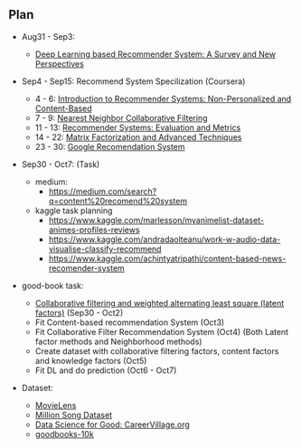 ## Plan
* Aug31 - Sep3:
  * [Deep Learning based Recommender System: A Survey and New Perspectives](https://arxiv.org/pdf/1707.07435.pdf)
* Sep4 - Sep15: Recommend System Specilization (Coursera)
  * 4 - 6: [Introduction to Recommender Systems: Non-Personalized and Content-Based](https://www.coursera.org/learn/recommender-systems-introduction/home/welcome)
  * 7 - 9: [Nearest Neighbor Collaborative Filtering](https://www.coursera.org/learn/collaborative-filtering/home/welcome)
  * 11 - 13: [Recommender Systems: Evaluation and Metrics](https://www.coursera.org/learn/recommender-metrics/home/welcome)
  * 14 - 22: [Matrix Factorization and Advanced Techniques](https://www.coursera.org/learn/matrix-factorization/home/welcome)
  * 23 - 30: [Google Recomendation System](https://www.youtube.com/channel/UCQgBXHmV9BTQEIobCFt7TSQ/videos)
  
* Sep30 - Oct7: (Task)
  * medium:
    * https://medium.com/search?q=content%20recomend%20system
  * kaggle task planning
    * https://www.kaggle.com/marlesson/myanimelist-dataset-animes-profiles-reviews
    * https://www.kaggle.com/andradaolteanu/work-w-audio-data-visualise-classify-recommend
    * https://www.kaggle.com/achintyatripathi/content-based-news-recomender-system 
* good-book task:
  * [Collaborative filtering and weighted alternating least square (latent factors)](https://fairyonice.github.io/Learn-about-collaborative-filtering-and-weighted-alternating-least-square-with-tensorflow.html) (Sep30 - Oct2)
  * Fit Content-based recommendation System (Oct3)
  * Fit Collaborative Filter Recommendation System (Oct4) (Both Latent factor methods and Neighborhood methods)
  * Create dataset with collaborative filtering factors, content factors and knowledge factors (Oct5)
  * Fit DL and do prediction (Oct6 - Oct7)

* Dataset:
  * [MovieLens](https://grouplens.org/datasets/movielens/) 
  * [Million Song Dataset](http://millionsongdataset.com/)
  * [Data Science for Good: CareerVillage.org](https://www.kaggle.com/c/data-science-for-good-careervillage/data?select=answers.csv)
  * [goodbooks-10k](https://www.kaggle.com/zygmunt/goodbooks-10k)
